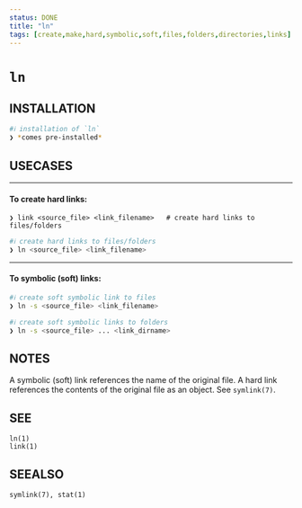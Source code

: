 ```yaml
---
status: DONE
title: "ln"
tags: [create,make,hard,symbolic,soft,files,folders,directories,links]
---
```


# `ln`

## INSTALLATION


```bash
#ℹ︎ installation of `ln`
❯ *comes pre-installed*
```


## USECASES

----
#### To create hard links:

    ❯ link <source_file> <link_filename>   # create hard links to files/folders

```bash
#ℹ︎ create hard links to files/folders
❯ ln <source_file> <link_filename>
```


----
#### To symbolic (soft) links:


```bash
#ℹ︎ create soft symbolic link to files
❯ ln -s <source_file> <link_filename>
```


```bash
#ℹ︎ create soft symbolic links to folders
❯ ln -s <source_file> ... <link_dirname>
```



## NOTES

A symbolic (soft) link references the name of the original file. A hard link references the contents of the original file as an object. See `symlink(7)`.

## SEE

    ln(1)
    link(1)

## SEEALSO

    symlink(7), stat(1)

